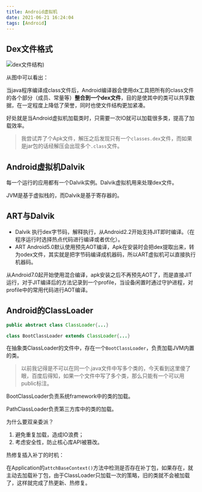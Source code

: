 ```yaml
---
title: Android虚拟机
date: 2021-06-21 16:24:04
tags: [Android]
---
```


## Dex文件格式

![dex文件结构](/images/dex文件详解.png))

从图中可以看出：

当java程序编译成class文件后，Android编译器会使用dx工具把所有的class文件的各个部分（成员、常量等）**整合到一个dex文件**，目的是使其中的类可以共享数据，在一定程度上降低了荣誉，同时也使文件结构更加紧凑。

好处就是当Android虚拟机加载类时，只需要一次IO就可以加载很多类，提高了加载效率。

>我尝试弄了个Apk文件，解压之后发现只有一个`classes.dex`文件，而如果是jar包的话经解压会出现多个`.class`文件。

## Android虚拟机Dalvik

每一个运行的应用都有一个Dalvik实例。Dalvik虚拟机用来处理dex文件。

JVM是基于虚拟栈的，而Dalvik是基于寄存器的。

## ART与Dalvik

- Dalvik 执行dex字节码，解释执行，从Android2.2开始支持JIT即时编译。（在程序运行时选择热点代码进行编译或者优化）。
- ART Android5.0默认使用预先AOT编译，Apk在安装时会把dex提取出来，转为odex文件，其实就是把字节码编译成机器码，所以ART虚拟机可以直接执行机器码。

从Android7.0起开始使用混合编译，apk安装之后不再预先AOT了，而是直接JIT运行，对于JIT编译后的方法记录到一个profile，当设备闲置时通过守护进程，对profile中的常用代码进行AOT编译。

## Android的ClassLoader

```java
public abstract class ClassLoader{...}

class BootClassLoader extends ClassLoader{...}
```

在抽象类ClassLoader的文件中，存在一个`BootClassLoader`，负责加载JVM内置的类。

>以前我记得是不可以在同一个.java文件中写多个类的，今天看到这里傻了眼，百度后得知，如果一个文件中写了多个类，那么只能有一个可以用public标注。

BootClassLoader负责系统framework中的类的加载。

PathClassLoader负责第三方库中的类的加载。

为什么要双亲委派？

1. 避免重复加载，造成IO浪费；
2. 考虑安全性，防止核心库API被篡改。

热修复插入补丁的时机：

在Application的`attchBaseContext()`方法中检测是否存在补丁包，如果存在，就主动去加载补丁包，由于ClassLoader只加载一次的策略，旧的类就不会被加载了，这样就完成了热更新、热修复。